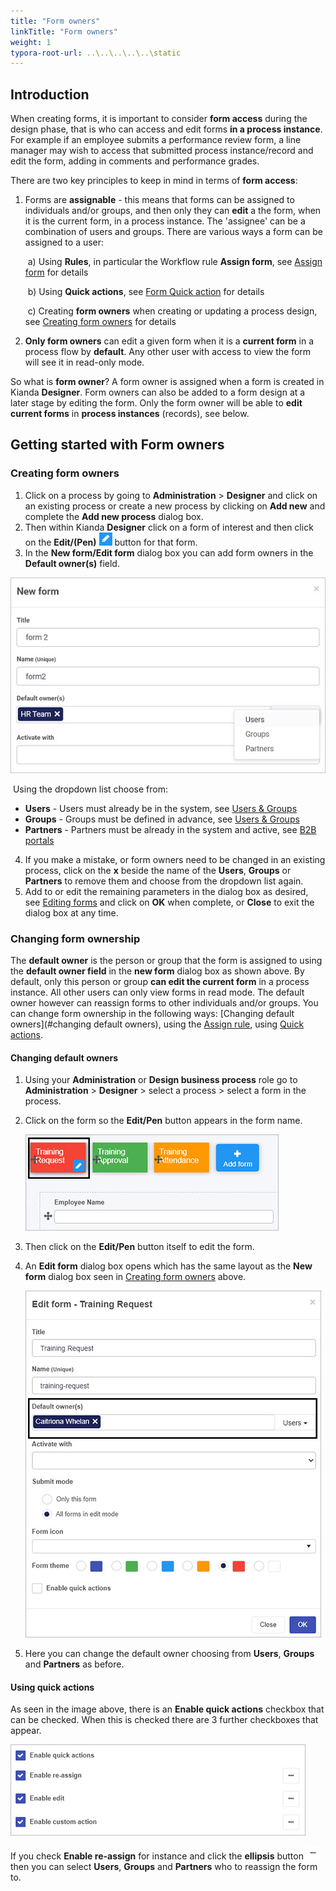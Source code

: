 ```yaml
---
title: "Form owners"
linkTitle: "Form owners"
weight: 1
typora-root-url: ..\..\..\..\..\static
---
```


## Introduction

When creating forms, it is important to consider **form access** during the design phase, that is who can access and edit forms **in a process instance**. For example if an employee submits a performance review form, a line manager may wish to access that submitted process instance/record and edit the form, adding in comments and performance grades. 

There are two key principles to keep in mind in terms of **form access**:

1. Forms are **assignable** - this means that forms can be assigned to individuals and/or groups, and then only they can **edit** a the form, when it is the current form, in a process instance. The 'assignee' can be a combination of users and groups. There are various ways a form can be assigned to a user: 

   ​	a) Using **Rules**, in particular the Workflow rule **Assign form**, see [Assign form](/docs/platform/rules/workflow/assign-form/) for details 

   ​	b) Using **Quick actions**, see [Form Quick action](/docs/platform/application-designer/forms/form-quick-action/) for details

   ​	c) Creating **form owners** when creating or updating a process design, see [Creating form owners](#creating-form-owners) for details

2. **Only form owners** can edit a given form when it is a **current form** in a process flow by **default**. Any other user with access to view the form will see it in read-only mode.

So what is **form owner**? A form owner is assigned when a form is created in Kianda **Designer**. Form owners can also be added to a form design at a later stage by editing the form. Only the form owner will be able to **edit current forms** in **process instances** (records), see below.

## Getting started with Form owners

### Creating form owners

1. Click on a process by going to **Administration** > **Designer** and click on an existing process or create a new process by clicking on **Add new** and complete the **Add new process** dialog box.
2. Then within Kianda **Designer** click on a form of interest and then click on the **Edit/(Pen)** ![Edit/Pen button](/images/penicon.png) button for that form.
3. In the **New form/Edit form** dialog box you can add form owners in the **Default owner(s)** field. 

 ![Partner account details attributes](/images/new-form-owners.jpg)

​	Using the dropdown list choose from:

- **Users** - Users must already be in the system, see [Users & Groups](/docs/platform/administration/users/)
- **Groups** - Groups must be defined in advance, see [Users & Groups](/docs/platform/administration/users/)
- **Partners** - Partners must be already in the system and active, see [B2B portals](/docs/platform/administration/b2b-portals/)

4. If you make a mistake, or form owners need to be changed in an existing process, click on the **x** beside the name of the **Users**, **Groups** or **Partners** to remove them and choose from the dropdown list again.
5. Add to or edit the remaining parameters in the dialog box as desired, see [Editing forms](#editing-forms/docs/platform/application-designer/designer/) and click on **OK** when complete, or **Close** to exit the dialog box at any time.

### Changing form ownership

The **default owner** is the person or group that the form is assigned to using the **default owner field** in the **new form** dialog box  as shown above. By default, only this person or group **can edit the current form** in a process instance. All other users can only view forms in read mode. The default owner however can reassign forms to other individuals and/or groups. You can change form ownership in the following ways: [Changing default owners](#changing default owners), using the [Assign rule](/docs/platform/rules/workflow/assign-form/), using [Quick actions](/docs/platform/application-designer/forms/form-quick-action/).

#### Changing default owners

1. Using your **Administration** or **Design business process** role go to **Administration** > **Designer** > select a process > select a form in the process. 

2. Click on the form so the **Edit/Pen** button appears in the form name. 

   ![Select form to edit](/images/select-form-to-edit.jpg)

3. Then click on the **Edit/Pen** button itself to edit the form. 

4. An **Edit form** dialog box opens which has the same layout as the **New form** dialog box seen in [Creating form owners](#creating-form-owners) above.

   ![Edit form dialog box](/images/edit-form-dialog-box.jpg)

5. Here you can change the default owner choosing from **Users**, **Groups** and **Partners** as before.

#### Using quick actions

As seen in the image above, there is an **Enable quick actions** checkbox that can be checked. When this is checked there are 3 further checkboxes that appear.

![Quick action checkboxes](/images/quick-action-checkboxes.jpg)

If you check **Enable re-assign** for instance and click the **ellipsis** button ![Ellipsis button](/images/ellipsis.png) then you can select **Users**, **Groups** and **Partners** who to reassign the form to.
